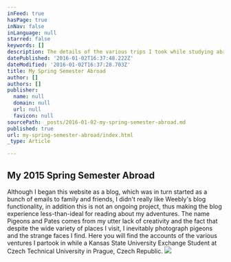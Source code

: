 ```yaml
---
inFeed: true
hasPage: true
inNav: false
inLanguage: null
starred: false
keywords: []
description: The details of the various trips I took while studying abroad in the Czech Republic.
datePublished: '2016-01-02T16:37:48.222Z'
dateModified: '2016-01-02T16:37:28.703Z'
title: My Spring Semester Abroad
author: []
authors: []
publisher:
  name: null
  domain: null
  url: null
  favicon: null
sourcePath: _posts/2016-01-02-my-spring-semester-abroad.md
published: true
url: my-spring-semester-abroad/index.html
_type: Article

---
```

## My 2015 Spring Semester Abroad

Although I began this website as a blog, which was in turn started as a bunch of emails to family and friends, I didn't really like Weebly's blog functionality, in addition this is not an ongoing project, thus making the blog experience less-than-ideal for reading about my adventures. The name Pigeons and Pates comes from my utter lack of creativity and the fact that despite the wide variety of places I visit, I inevitably photograph pigeons and the strange faces I find. Here you will find the accounts of the various ventures I partook in while a Kansas State University Exchange Student at Czech Technical University in Prague, Czech Republic. ![](https://the-grid-user-content.s3-us-west-2.amazonaws.com/fe019268-ee1c-4573-8a90-93c748347225.JPG)